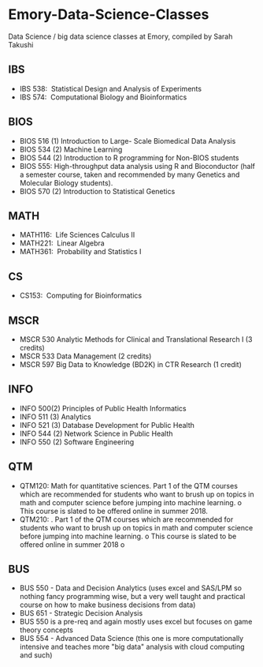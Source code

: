 # Emory-Data-Science-Classes
Data Science / big data science classes at Emory, compiled by Sarah Takushi

## IBS
* IBS 538:  Statistical Design and Analysis of Experiments
* IBS 574:  Computational Biology and Bioinformatics

## BIOS

* BIOS 516 (1) Introduction to Large- Scale Biomedical Data Analysis
* BIOS 534 (2) Machine Learning
* BIOS 544 (2) Introduction to R programming for Non-BIOS students
* BIOS 555: High-throughput data analysis using R and Bioconductor (half a semester course, taken and recommended by many Genetics and Molecular Biology students). 
* BIOS 570 (2) Introduction to Statistical Genetics

## MATH

* MATH116:  Life Sciences Calculus II
* MATH221:  Linear Algebra 
* MATH361:  Probability and Statistics I 

## CS

* CS153:  Computing for Bioinformatics

## MSCR

* MSCR 530 Analytic Methods for Clinical and Translational Research I (3 credits)
* MSCR 533 Data Management (2 credits)
* MSCR 597 Big Data to Knowledge (BD2K) in CTR Research (1 credit)

## INFO

* INFO 500(2) Principles of Public Health Informatics 
* INFO 511 (3) Analytics
* INFO 521 (3) Database Development for Public Health
* INFO 544 (2) Network Science in Public Health 
* INFO 550 (2) Software Engineering

## QTM

* QTM120:  Math for quantitative sciences. Part 1 of the QTM courses which are recommended for students who want to brush up on topics in math and computer science before jumping into machine learning. 
o This course is slated to be offered online in summer 2018. 
* QTM210: . Part 1 of the QTM courses which are recommended for students who want to brush up on topics in math and computer science before jumping into machine learning. 
o This course is slated to be offered online in summer 2018
o

## BUS

* BUS 550 - Data and Decision Analytics (uses excel and SAS/LPM so nothing fancy programming wise, but a very well taught and practical course on how to make business decisions from data)
* BUS 651 - Strategic Decision Analysis 
* BUS 550 is a pre-req and again mostly uses excel but focuses on game theory concepts
* BUS 554 - Advanced Data Science (this one is more computationally intensive and teaches more "big data" analysis with cloud computing and such)

